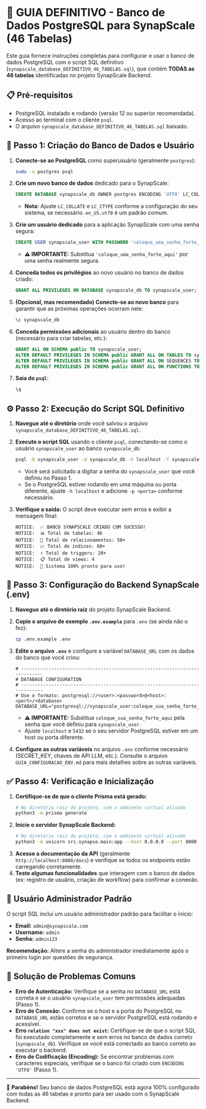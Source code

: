 # 🚀 GUIA DEFINITIVO - Banco de Dados PostgreSQL para SynapScale (46 Tabelas)

Este guia fornece instruções completas para configurar e usar o banco de dados PostgreSQL com o script SQL definitivo (`synapscale_database_DEFINITIVO_46_TABELAS.sql`), que contém **TODAS as 46 tabelas** identificadas no projeto SynapScale Backend.

## 📋 Pré-requisitos

- PostgreSQL instalado e rodando (versão 12 ou superior recomendada).
- Acesso ao terminal com o cliente `psql`.
- O arquivo `synapscale_database_DEFINITIVO_46_TABELAS.sql` baixado.

## 🔧 Passo 1: Criação do Banco de Dados e Usuário

1.  **Conecte-se ao PostgreSQL** como superusuário (geralmente `postgres`):
    ```bash
    sudo -u postgres psql
    ```

2.  **Crie um novo banco de dados** dedicado para o SynapScale:
    ```sql
    CREATE DATABASE synapscale_db OWNER postgres ENCODING 'UTF8' LC_COLLATE='en_US.utf8' LC_CTYPE='en_US.utf8' TEMPLATE template0;
    ```
    *   **Nota:** Ajuste `LC_COLLATE` e `LC_CTYPE` conforme a configuração do seu sistema, se necessário. `en_US.utf8` é um padrão comum.

3.  **Crie um usuário dedicado** para a aplicação SynapScale com uma senha segura:
    ```sql
    CREATE USER synapscale_user WITH PASSWORD 'coloque_uma_senha_forte_aqui';
    ```
    *   **⚠️ IMPORTANTE:** Substitua `'coloque_uma_senha_forte_aqui'` por uma senha realmente segura.

4.  **Conceda todos os privilégios** ao novo usuário no banco de dados criado:
    ```sql
    GRANT ALL PRIVILEGES ON DATABASE synapscale_db TO synapscale_user;
    ```

5.  **(Opcional, mas recomendado) Conecte-se ao novo banco** para garantir que as próximas operações ocorram nele:
    ```sql
    \c synapscale_db
    ```

6.  **Conceda permissões adicionais** ao usuário dentro do banco (necessário para criar tabelas, etc.):
    ```sql
    GRANT ALL ON SCHEMA public TO synapscale_user;
    ALTER DEFAULT PRIVILEGES IN SCHEMA public GRANT ALL ON TABLES TO synapscale_user;
    ALTER DEFAULT PRIVILEGES IN SCHEMA public GRANT ALL ON SEQUENCES TO synapscale_user;
    ALTER DEFAULT PRIVILEGES IN SCHEMA public GRANT ALL ON FUNCTIONS TO synapscale_user;
    ```

7.  **Saia do `psql`**:
    ```sql
    \q
    ```

## ⚙️ Passo 2: Execução do Script SQL Definitivo

1.  **Navegue até o diretório** onde você salvou o arquivo `synapscale_database_DEFINITIVO_46_TABELAS.sql`.

2.  **Execute o script SQL** usando o cliente `psql`, conectando-se como o usuário `synapscale_user` ao banco `synapscale_db`:
    ```bash
    psql -U synapscale_user -d synapscale_db -h localhost -f synapscale_database_DEFINITIVO_46_TABELAS.sql
    ```
    *   Você será solicitado a digitar a senha do `synapscale_user` que você definiu no Passo 1.
    *   Se o PostgreSQL estiver rodando em uma máquina ou porta diferente, ajuste `-h localhost` e adicione `-p <porta>` conforme necessário.

3.  **Verifique a saída:** O script deve executar sem erros e exibir a mensagem final:
    ```
    NOTICE:  ✅ BANCO SYNAPSCALE CRIADO COM SUCESSO!
    NOTICE:  📊 Total de tabelas: 46
    NOTICE:  🔗 Total de relacionamentos: 50+
    NOTICE:  📈 Total de índices: 60+
    NOTICE:  ⚡ Total de triggers: 20+
    NOTICE:  📋 Total de views: 4
    NOTICE:  🎯 Sistema 100% pronto para uso!
    ```

## 🔗 Passo 3: Configuração do Backend SynapScale (.env)

1.  **Navegue até o diretório raiz** do projeto SynapScale Backend.
2.  **Copie o arquivo de exemplo `.env.example`** para `.env` (se ainda não o fez):
    ```bash
    cp .env.example .env
    ```
3.  **Edite o arquivo `.env`** e configure a variável `DATABASE_URL` com os dados do banco que você criou:
    ```env
    # ---------------------------------------------------------------------------
    # DATABASE CONFIGURATION
    # ---------------------------------------------------------------------------
    # Use o formato: postgresql://<user>:<password>@<host>:<port>/<database>
    DATABASE_URL="postgresql://synapscale_user:coloque_sua_senha_forte_aqui@localhost:5432/synapscale_db"
    ```
    *   **⚠️ IMPORTANTE:** Substitua `coloque_sua_senha_forte_aqui` pela senha que você definiu para `synapscale_user`.
    *   Ajuste `localhost` e `5432` se o seu servidor PostgreSQL estiver em um host ou porta diferente.

4.  **Configure as outras variáveis** no arquivo `.env` conforme necessário (SECRET_KEY, chaves de API LLM, etc.). Consulte o arquivo `GUIA_CONFIGURACAO_ENV.md` para mais detalhes sobre as outras variáveis.

## ✅ Passo 4: Verificação e Inicialização

1.  **Certifique-se de que o cliente Prisma está gerado:**
    ```bash
    # No diretório raiz do projeto, com o ambiente virtual ativado
    python3 -m prisma generate
    ```
2.  **Inicie o servidor SynapScale Backend:**
    ```bash
    # No diretório raiz do projeto, com o ambiente virtual ativado
    python3 -m uvicorn src.synapse.main:app --host 0.0.0.0 --port 8000 --reload
    ```
3.  **Acesse a documentação da API** (geralmente `http://localhost:8000/docs`) e verifique se todos os endpoints estão carregando corretamente.
4.  **Teste algumas funcionalidades** que interagem com o banco de dados (ex: registro de usuário, criação de workflow) para confirmar a conexão.

## 🔐 Usuário Administrador Padrão

O script SQL inclui um usuário administrador padrão para facilitar o início:

-   **Email:** `admin@synapscale.com`
-   **Username:** `admin`
-   **Senha:** `admin123`

**Recomendação:** Altere a senha do administrador imediatamente após o primeiro login por questões de segurança.

## 🔄 Solução de Problemas Comuns

-   **Erro de Autenticação:** Verifique se a senha no `DATABASE_URL` está correta e se o usuário `synapscale_user` tem permissões adequadas (Passo 1).
-   **Erro de Conexão:** Confirme se o host e a porta do PostgreSQL no `DATABASE_URL` estão corretos e se o servidor PostgreSQL está rodando e acessível.
-   **Erro `relation "xxx" does not exist`:** Certifique-se de que o script SQL foi executado completamente e sem erros no banco de dados correto (`synapscale_db`). Verifique se você está conectado ao banco correto ao executar o backend.
-   **Erro de Codificação (Encoding):** Se encontrar problemas com caracteres especiais, verifique se o banco foi criado com `ENCODING 'UTF8'` (Passo 1).

---

🎉 **Parabéns!** Seu banco de dados PostgreSQL está agora 100% configurado com todas as 46 tabelas e pronto para ser usado com o SynapScale Backend.

